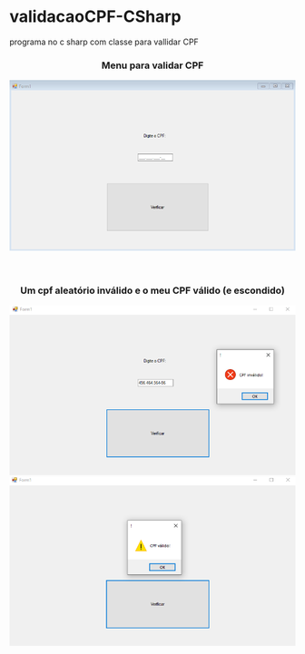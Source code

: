 # validacaoCPF-CSharp
programa no c sharp com classe para vallidar CPF
<br>
<div align="center">
  <h3>Menu para validar CPF</h3>
  <img src="1.png">
</div>
<br><br>
<div align="center">
  <h3>Um cpf aleatório inválido e o meu CPF válido (e escondido)</h3>
  <img src="2.png"><img src="3.png">
</div>
